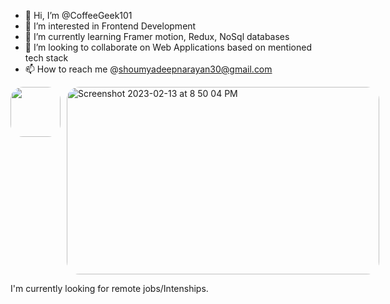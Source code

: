 - 👋 Hi, I’m @CoffeeGeek101
- 👀 I’m interested in Frontend Development
- 🌱 I’m currently learning Framer motion, Redux, NoSql databases
- 💞️ I’m looking to collaborate on Web Applications based on mentioned tech stack
- 📫 How to reach me @shoumyadeepnarayan30@gmail.com
<div style="display:flex; gap: 10px">
<img src="https://i.pinimg.com/564x/36/93/4b/36934b14c8f65924a8b0c6f8e5602f49.jpg" style="width:80px; height:80px; border-radius:20px;"/>
  <img alt="Screenshot 2023-02-13 at 8 50 04 PM" src="https://user-images.githubusercontent.com/110016849/218498129-603b550a-4bb9-457f-acff-04ecce0120e4.png" style="width:500px; height:300px; object-fit:cover; border-radius:20px;">

 </div> 


I'm currently looking for remote jobs/Intenships.

<!---
CoffeeGeek101/CoffeeGeek101 is a ✨ special ✨ repository because its `README.md` (this file) appears on your GitHub profile.
You can click the Preview link to take a look at your changes.
--->
